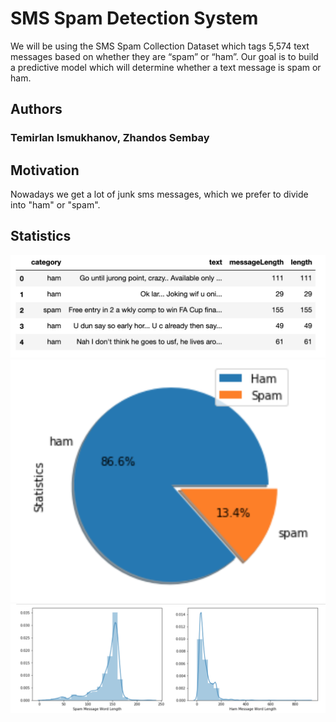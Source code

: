 # SMS Spam Detection System
We will be using the SMS Spam Collection Dataset which tags 5,574 text messages based on whether they are “spam” or “ham”.
Our goal is to build a predictive model which will determine whether a text message is spam or ham.

## Authors

### Temirlan Ismukhanov, Zhandos Sembay

## Motivation
Nowadays we get a lot of junk sms messages, which we prefer to divide into "ham" or "spam".

## Statistics

![Image of coverss](https://github.com/uabinf/nlp-fall-2019-project-tz_team/blob/master/images/scr1.png)
![Image of coverss](https://github.com/uabinf/nlp-fall-2019-project-tz_team/blob/master/images/scr2.png)
![Image of coverss](https://github.com/uabinf/nlp-fall-2019-project-tz_team/blob/master/images/scr3.png)


